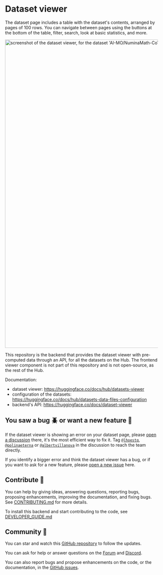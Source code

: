 # Dataset viewer

The dataset page includes a table with the dataset's contents, arranged by pages of 100 rows. You can navigate between pages using the buttons at the bottom of the table, filter, search, look at basic statistics, and more.

<img width="1015" alt="screenshot of the dataset viewer, for the dataset 'AI-MO/NuminaMath-CoT' hosted on Hugging Face" src="https://github.com/user-attachments/assets/f4299ba4-8582-4b64-b3f5-eb1feb7b9731">

This repository is the backend that provides the dataset viewer with pre-computed data through an API, for all the datasets on the Hub. The frontend viewer component is not part of this repository and is not open-source, as the rest of the Hub.

Documentation:
- dataset viewer: https://huggingface.co/docs/hub/datasets-viewer
- configuration of the datasets: https://huggingface.co/docs/hub/datasets-data-files-configuration
- backend's API: https://huggingface.co/docs/dataset-viewer

## You saw a bug 🪲 or want a new feature 🎁

If the dataset viewer is showing an error on your dataset page, please [open a discussion](https://huggingface.co/docs/hub/repositories-pull-requests-discussions) there, it's the most efficient way to fix it. Tag [`@lhoestq`](https://huggingface.co/lhoestq), [`@polinaeterna`](https://huggingface.co/polinaeterna) or [`@albertvillanova`](https://huggingface.co/albertvillanova) in the discussion to reach the team directly.

If you identify a bigger error and think the dataset viewer has a bug, or if you want to ask for a new feature, please [open a new issue](https://github.com/huggingface/dataset-viewer/issues/new) here.

## Contribute 🤝

You can help by giving ideas, answering questions, reporting bugs, proposing enhancements, improving the documentation, and fixing bugs. See [CONTRIBUTING.md](./CONTRIBUTING.md) for more details.

To install this backend and start contributing to the code, see [DEVELOPER_GUIDE.md](./DEVELOPER_GUIDE.md)

## Community 🤗

You can star and watch this [GitHub repository](https://github.com/huggingface/dataset-viewer) to follow the updates.

You can ask for help or answer questions on the [Forum](https://discuss.huggingface.co/c/datasets/10) and [Discord](https://discord.com/channels/879548962464493619/1019883044724822016).

You can also report bugs and propose enhancements on the code, or the documentation, in the [GitHub issues](https://github.com/huggingface/dataset-viewer/issues).
